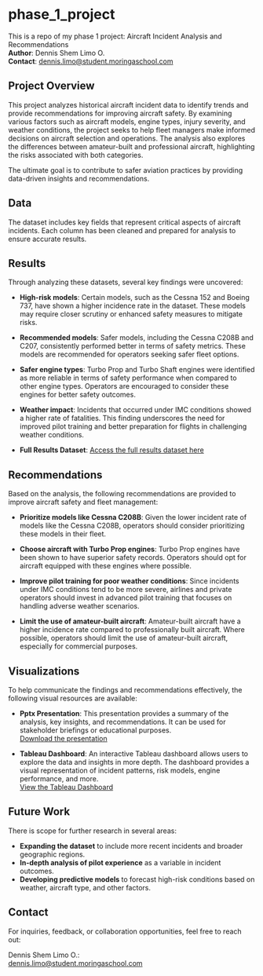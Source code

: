 # phase_1_project

This is a repo of my phase 1 project: Aircraft Incident Analysis and Recommendations  
**Author**: Dennis Shem Limo O.  
**Contact**: [dennis.limo@student.moringaschool.com](mailto:dennis.limo@student.moringaschool.com)

## Project Overview

This project analyzes historical aircraft incident data to identify trends and provide recommendations for improving aircraft safety. By examining various factors such as aircraft models, engine types, injury severity, and weather conditions, the project seeks to help fleet managers make informed decisions on aircraft selection and operations. The analysis also explores the differences between amateur-built and professional aircraft, highlighting the risks associated with both categories.

The ultimate goal is to contribute to safer aviation practices by providing data-driven insights and recommendations.

## Data

The dataset includes key fields that represent critical aspects of aircraft incidents. Each column has been cleaned and prepared for analysis to ensure accurate results.

## Results

Through analyzing these datasets, several key findings were uncovered:

- **High-risk models**: Certain models, such as the Cessna 152 and Boeing 737, have shown a higher incidence rate in the dataset. These models may require closer scrutiny or enhanced safety measures to mitigate risks.
  
- **Recommended models**: Safer models, including the Cessna C208B and C207, consistently performed better in terms of safety metrics. These models are recommended for operators seeking safer fleet options.
  
- **Safer engine types**: Turbo Prop and Turbo Shaft engines were identified as more reliable in terms of safety performance when compared to other engine types. Operators are encouraged to consider these engines for better safety outcomes.

- **Weather impact**: Incidents that occurred under IMC conditions showed a higher rate of fatalities. This finding underscores the need for improved pilot training and better preparation for flights in challenging weather conditions.

- **Full Results Dataset**: [Access the full results dataset here](https://github.com/ShemDennis/phase_1_project/blob/main/project.ipynb)

## Recommendations

Based on the analysis, the following recommendations are provided to improve aircraft safety and fleet management:

- **Prioritize models like Cessna C208B**: Given the lower incident rate of models like the Cessna C208B, operators should consider prioritizing these models in their fleet.

- **Choose aircraft with Turbo Prop engines**: Turbo Prop engines have been shown to have superior safety records. Operators should opt for aircraft equipped with these engines where possible.

- **Improve pilot training for poor weather conditions**: Since incidents under IMC conditions tend to be more severe, airlines and private operators should invest in advanced pilot training that focuses on handling adverse weather scenarios.

- **Limit the use of amateur-built aircraft**: Amateur-built aircraft have a higher incidence rate compared to professionally built aircraft. Where possible, operators should limit the use of amateur-built aircraft, especially for commercial purposes.

## Visualizations

To help communicate the findings and recommendations effectively, the following visual resources are available:

- **Pptx Presentation**: This presentation provides a summary of the analysis, key insights, and recommendations. It can be used for stakeholder briefings or educational purposes.  
  [Download the presentation](https://github.com/ShemDennis/phase_1_project/blob/main/project%20presentation.pptx)

- **Tableau Dashboard**: An interactive Tableau dashboard allows users to explore the data and insights in more depth. The dashboard provides a visual representation of incident patterns, risk models, engine performance, and more.  
  [View the Tableau Dashboard](https://public.tableau.com/views/proj_17272944880330/Dashboard1?:language=en-US&publish=yes&:sid=&:redirect=auth&:display_count=n&:origin=viz_share_link)

## Future Work

There is scope for further research in several areas:
- **Expanding the dataset** to include more recent incidents and broader geographic regions.
- **In-depth analysis of pilot experience** as a variable in incident outcomes.
- **Developing predictive models** to forecast high-risk conditions based on weather, aircraft type, and other factors.

## Contact

For inquiries, feedback, or collaboration opportunities, feel free to reach out:

Dennis Shem Limo O.:  
[dennis.limo@student.moringaschool.com](mailto:dennis.limo@student.moringaschool.com)

